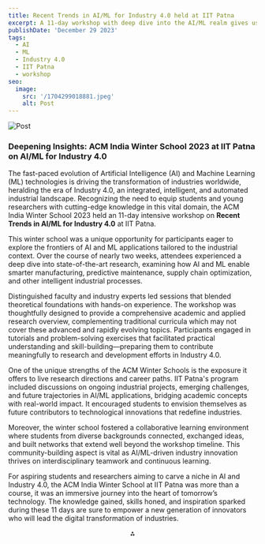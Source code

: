 ```yaml
---
title: Recent Trends in AI/ML for Industry 4.0 held at IIT Patna
excerpt: A 11-day workshop with deep dive into the AI/ML realm gives us the best insights and knowledge how researches goes in industries and the latest advancements in the field. And also provided hands-on experience.
publishDate: 'December 29 2023'
tags:
  - AI
  - ML
  - Industry 4.0
  - IIT Patna
  - workshop
seo:
  image:
    src: '/1704299018881.jpeg'
    alt: Post
---
```


![Post](/1704299018881.jpeg)

### Deepening Insights: ACM India Winter School 2023 at IIT Patna on AI/ML for Industry 4.0

The fast-paced evolution of Artificial Intelligence (AI) and Machine Learning (ML) technologies is driving the transformation of industries worldwide, heralding the era of Industry 4.0, an integrated, intelligent, and automated industrial landscape. Recognizing the need to equip students and young researchers with cutting-edge knowledge in this vital domain, the ACM India Winter School 2023 held an 11-day intensive workshop on **Recent Trends in AI/ML for Industry 4.0** at IIT Patna.

This winter school was a unique opportunity for participants eager to explore the frontiers of AI and ML applications tailored to the industrial context. Over the course of nearly two weeks, attendees experienced a deep dive into state-of-the-art research, examining how AI and ML enable smarter manufacturing, predictive maintenance, supply chain optimization, and other intelligent industrial processes.

Distinguished faculty and industry experts led sessions that blended theoretical foundations with hands-on experience. The workshop was thoughtfully designed to provide a comprehensive academic and applied research overview, complementing traditional curricula which may not cover these advanced and rapidly evolving topics. Participants engaged in tutorials and problem-solving exercises that facilitated practical understanding and skill-building—preparing them to contribute meaningfully to research and development efforts in Industry 4.0.

One of the unique strengths of the ACM Winter Schools is the exposure it offers to live research directions and career paths. IIT Patna's program included discussions on ongoing industrial projects, emerging challenges, and future trajectories in AI/ML applications, bridging academic concepts with real-world impact. It encouraged students to envision themselves as future contributors to technological innovations that redefine industries.

Moreover, the winter school fostered a collaborative learning environment where students from diverse backgrounds connected, exchanged ideas, and built networks that extend well beyond the workshop timeline. This community-building aspect is vital as AI/ML-driven industry innovation thrives on interdisciplinary teamwork and continuous learning.

For aspiring students and researchers aiming to carve a niche in AI and Industry 4.0, the ACM India Winter School at IIT Patna was more than a course, it was an immersive journey into the heart of tomorrow’s technology. The knowledge gained, skills honed, and inspiration sparked during these 11 days are sure to empower a new generation of innovators who will lead the digital transformation of industries.

<div align="center">⁂</div>
